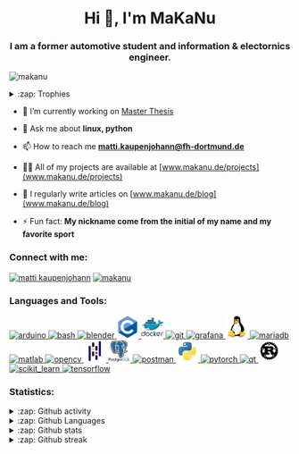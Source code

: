 <h1 align="center">Hi 👋, I'm MaKaNu</h1>
<h3 align="center">I am a former automotive student and information & electornics engineer.</h3>

<p align="left"> <img src="https://komarev.com/ghpvc/?username=makanu&label=Profile%20views&color=0e75b6&style=flat" alt="makanu" /> </p>

<details>
<summary>:zap: Trophies</summary>

  [![trophy](https://github-profile-trophy.vercel.app/?username=makanu&theme=juicyfresh&column=7&margin-w=15&margin-h=15)](https://github.com/ryo-ma/github-profile-trophy)
</details>

- 🔭 I’m currently working on [Master Thesis](https://github.com/MaKaNu/boxsup-pytorch)

- 💬 Ask me about **linux, python**

- 📫 How to reach me **matti.kaupenjohann@fh-dortmund.de**

- 👨‍💻 All of my projects are available at [www.makanu.de/projects](www.makanu.de/projects)

- 📝 I regularly write articles on [www.makanu.de/blog](www.makanu.de/blog)

- ⚡ Fun fact: **My nickname come from the initial of my name and my favorite sport**

<h3 align="left">Connect with me:</h3>
<p align="left">
</p>

<a href="https://linkedin.com/in/matti kaupenjohann" target="blank"><img align="center" src="https://raw.githubusercontent.com/rahuldkjain/github-profile-readme-generator/master/src/images/icons/Social/linked-in-alt.svg" alt="matti kaupenjohann" height="30" width="40" /></a>
<a href="https://stackoverflow.com/users/makanu" target="blank"><img align="center" src="https://raw.githubusercontent.com/rahuldkjain/github-profile-readme-generator/master/src/images/icons/Social/stack-overflow.svg" alt="makanu" height="30" width="40" /></a>


<h3 align="left">Languages and Tools:</h3>
<p align="left"> <a href="https://www.arduino.cc/" target="_blank" rel="noreferrer"> <img src="https://cdn.worldvectorlogo.com/logos/arduino-1.svg" alt="arduino" width="40" height="40"/> </a> <a href="https://www.gnu.org/software/bash/" target="_blank" rel="noreferrer"> <img src="https://www.vectorlogo.zone/logos/gnu_bash/gnu_bash-icon.svg" alt="bash" width="40" height="40"/> </a> <a href="https://www.blender.org/" target="_blank" rel="noreferrer"> <img src="https://download.blender.org/branding/community/blender_community_badge_white.svg" alt="blender" width="40" height="40"/> </a> <a href="https://www.cprogramming.com/" target="_blank" rel="noreferrer"> <img src="https://raw.githubusercontent.com/devicons/devicon/master/icons/c/c-original.svg" alt="c" width="40" height="40"/> </a> <a href="https://www.docker.com/" target="_blank" rel="noreferrer"> <img src="https://raw.githubusercontent.com/devicons/devicon/master/icons/docker/docker-original-wordmark.svg" alt="docker" width="40" height="40"/> </a> <a href="https://git-scm.com/" target="_blank" rel="noreferrer"> <img src="https://www.vectorlogo.zone/logos/git-scm/git-scm-icon.svg" alt="git" width="40" height="40"/> </a> <a href="https://grafana.com" target="_blank" rel="noreferrer"> <img src="https://www.vectorlogo.zone/logos/grafana/grafana-icon.svg" alt="grafana" width="40" height="40"/> </a> <a href="https://www.linux.org/" target="_blank" rel="noreferrer"> <img src="https://raw.githubusercontent.com/devicons/devicon/master/icons/linux/linux-original.svg" alt="linux" width="40" height="40"/> </a> <a href="https://mariadb.org/" target="_blank" rel="noreferrer"> <img src="https://www.vectorlogo.zone/logos/mariadb/mariadb-icon.svg" alt="mariadb" width="40" height="40"/> </a> <a href="https://www.mathworks.com/" target="_blank" rel="noreferrer"> <img src="https://upload.wikimedia.org/wikipedia/commons/2/21/Matlab_Logo.png" alt="matlab" width="40" height="40"/> </a> <a href="https://opencv.org/" target="_blank" rel="noreferrer"> <img src="https://www.vectorlogo.zone/logos/opencv/opencv-icon.svg" alt="opencv" width="40" height="40"/> </a> <a href="https://pandas.pydata.org/" target="_blank" rel="noreferrer"> <img src="https://raw.githubusercontent.com/devicons/devicon/2ae2a900d2f041da66e950e4d48052658d850630/icons/pandas/pandas-original.svg" alt="pandas" width="40" height="40"/> </a> <a href="https://www.postgresql.org" target="_blank" rel="noreferrer"> <img src="https://raw.githubusercontent.com/devicons/devicon/master/icons/postgresql/postgresql-original-wordmark.svg" alt="postgresql" width="40" height="40"/> </a> <a href="https://postman.com" target="_blank" rel="noreferrer"> <img src="https://www.vectorlogo.zone/logos/getpostman/getpostman-icon.svg" alt="postman" width="40" height="40"/> </a> <a href="https://www.python.org" target="_blank" rel="noreferrer"> <img src="https://raw.githubusercontent.com/devicons/devicon/master/icons/python/python-original.svg" alt="python" width="40" height="40"/> </a> <a href="https://pytorch.org/" target="_blank" rel="noreferrer"> <img src="https://www.vectorlogo.zone/logos/pytorch/pytorch-icon.svg" alt="pytorch" width="40" height="40"/> </a> <a href="https://www.qt.io/" target="_blank" rel="noreferrer"> <img src="https://upload.wikimedia.org/wikipedia/commons/0/0b/Qt_logo_2016.svg" alt="qt" width="40" height="40"/> </a> <a href="https://www.rust-lang.org" target="_blank" rel="noreferrer"> <img src="https://raw.githubusercontent.com/devicons/devicon/master/icons/rust/rust-plain.svg" alt="rust" width="40" height="40"/> </a> <a href="https://scikit-learn.org/" target="_blank" rel="noreferrer"> <img src="https://upload.wikimedia.org/wikipedia/commons/0/05/Scikit_learn_logo_small.svg" alt="scikit_learn" width="40" height="40"/> </a> <a href="https://www.tensorflow.org" target="_blank" rel="noreferrer"> <img src="https://www.vectorlogo.zone/logos/tensorflow/tensorflow-icon.svg" alt="tensorflow" width="40" height="40"/> </a> </p>

<h3 align="left">Statistics:</h3>
<p align="left">
</p>

<details>
  <summary>:zap: Github activity</summary> 
   
<!--START_SECTION:activity-->
1. 🗣 Commented on [#36](https://github.com/elazarcoh/simply-view-image-for-python-debugging/issues/36) in [elazarcoh/simply-view-image-for-python-debugging](https://github.com/elazarcoh/simply-view-image-for-python-debugging)
2. 🗣 Commented on [#88524](https://github.com/pytorch/pytorch/issues/88524) in [pytorch/pytorch](https://github.com/pytorch/pytorch)
3. 🗣 Commented on [#88524](https://github.com/pytorch/pytorch/issues/88524) in [pytorch/pytorch](https://github.com/pytorch/pytorch)
4. 🗣 Commented on [#6965](https://github.com/python-poetry/poetry/issues/6965) in [python-poetry/poetry](https://github.com/python-poetry/poetry)
5. 🗣 Commented on [#6965](https://github.com/python-poetry/poetry/issues/6965) in [python-poetry/poetry](https://github.com/python-poetry/poetry)
<!--END_SECTION:activity-->
   
</details>

<details>
  <summary>:zap: Github Languages</summary>
  
  <img src="https://github-readme-stats.makanu.vercel.app/api/top-langs?username=makanu&show_icons=true&locale=en&layout=compact" alt="makanu" />
</details>

<details>
  <summary>:zap: Github stats</summary>
  
  <img src="https://github-readme-stats.makanu.vercel.app/api?username=MaKaNu&show_icons=true&include_all_commits=true&count_private=true&border_radius=20&hide_title=true&bg_color=30,008C00,000000&text_color=D7D7D7&icon_color=00FF00&border_color=00FF00" alt="MaKaNu's github stats"/>
</details>

<details>
  <summary>:zap: Github streak</summary>
  
  <img align="center" src="https://github-readme-streak-stats.herokuapp.com/?user=makanu&" alt="makanu" />
</details>


